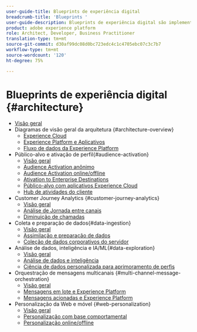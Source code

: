 ```yaml
---
user-guide-title: Blueprints de experiência digital
breadcrumb-title: 'Blueprints '
user-guide-description: Blueprints de experiência digital são implementações replicáveis para resolver problemas empresariais consagrados. Eles contêm diagramas de arquitetura, considerações técnicas e links para documentações relevantes.
product: adobe experience platform
role: Architect, Developer, Business Practitioner
translation-type: tm+mt
source-git-commit: d30af99dc08d0bc723edc4c1c4705ebc07c3c7b7
workflow-type: tm+mt
source-wordcount: '120'
ht-degree: 75%

---
```


# Blueprints de experiência digital {#architecture}

+ [Visão geral](/help/blueprints/overview.md)
+ Diagramas de visão geral da arquitetura {#architecture-overview}
   + [Experience Cloud](/help/blueprints/experience-platform/experience-cloud.md)
   + [Experience Platform e Aplicativos](/help/blueprints/experience-platform/platform-applications.md)
   + [Fluxo de dados da Experience Platform](/help/blueprints/experience-platform/platform-data-flow.md)
+ Público-alvo e ativação de perfil{#audience-activation}
   + [Visão geral](/help/blueprints/audience-activation/overview.md)
   + [Audience Activation anônimo](/help/blueprints/audience-activation/anonymous.md)
   + [Audience Activation online/offline](/help/blueprints/audience-activation/online-offline.md)
   + [Ativation to Enterprise Destinations](/help/blueprints/audience-activation/enterprise-destinations.md)
   + [Público-alvo com aplicativos Experience Cloud](/help/blueprints/audience-activation/platform-and-applications.md)
   + [Hub de atividades do cliente ](/help/blueprints/audience-activation/customer-activity.md)
+ Customer Journey Analytics {#customer-journey-analytics}
   + [Visão geral](/help/blueprints/customer-journey-analytics/overview.md)
   + [Análise de Jornada entre canais](/help/blueprints/customer-journey-analytics/digital-behavioral-data-consolidation.md)
   + [Diminuição de chamadas](/help/blueprints/customer-journey-analytics/call-deflect.md)
+ Coleta e preparação de dados{#data-ingestion}
   + [Visão geral](/help/blueprints/data-ingestion/overview.md)
   + [Assimilação e preparação de dados ](/help/blueprints/data-ingestion/ingestion.md)
   + [Coleção de dados corporativos do servidor ](/help/blueprints/data-ingestion/server-side-collection.md)
+ Análise de dados, inteligência e IA/ML{#data-exploration}
   + [Visão geral](/help/blueprints/data-insights/overview.md)
   + [Análise de dados e inteligência](/help/blueprints/data-insights/analysis.md)
   + [Ciência de dados personalizada para aprimoramento de perfis ](/help/blueprints/data-insights/data-science.md)
+ Orquestração de mensagens multicanais {#multi-channel-message-orchestration}
   + [Visão geral](/help/blueprints/multi-channel-message-orchestration/overview.md)
   + [Mensagens em lote e Experience Platform](/help/blueprints/multi-channel-message-orchestration/batch-messaging.md)
   + [Mensagens acionadas e Experience Platform](/help/blueprints/multi-channel-message-orchestration/triggered-messaging.md)
+ Personalização da Web e móvel {#web-personalization}
   + [Visão geral](/help/blueprints/web-personalization/overview.md)
   + [Personalização com base comportamental](/help/blueprints/web-personalization/behavioral.md)
   + [Personalização online/offline](/help/blueprints/web-personalization/online-offline.md)


